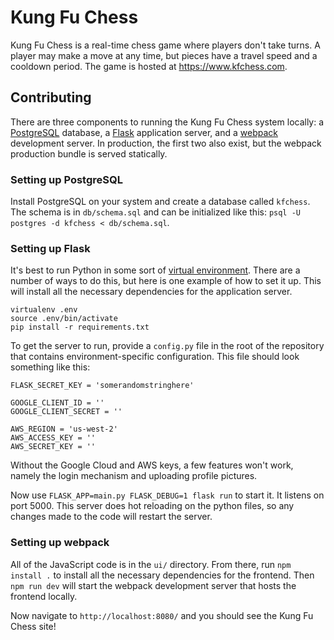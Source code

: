 # Kung Fu Chess

Kung Fu Chess is a real-time chess game where players don't take turns. A player may make a move at any time, but pieces have a travel speed and a cooldown period. The game is hosted at https://www.kfchess.com.

## Contributing

There are three components to running the Kung Fu Chess system locally: a [PostgreSQL](https://www.postgresql.org/) database, a [Flask](http://flask.pocoo.org/) application server, and a [webpack](https://webpack.js.org/) development server. In production, the first two also exist, but the webpack production bundle is served statically.

### Setting up PostgreSQL

Install PostgreSQL on your system and create a database called `kfchess`. The schema is in `db/schema.sql` and can be initialized like this: `psql -U postgres -d kfchess < db/schema.sql`.

### Setting up Flask

It's best to run Python in some sort of [virtual environment](http://docs.python-guide.org/en/latest/dev/virtualenvs/). There are a number of ways to do this, but here is one example of how to set it up. This will install all the necessary dependencies for the application server.

```
virtualenv .env
source .env/bin/activate
pip install -r requirements.txt
```

To get the server to run, provide a `config.py` file in the root of the repository that contains environment-specific configuration. This file should look something like this:

```
FLASK_SECRET_KEY = 'somerandomstringhere'

GOOGLE_CLIENT_ID = ''
GOOGLE_CLIENT_SECRET = ''

AWS_REGION = 'us-west-2'
AWS_ACCESS_KEY = ''
AWS_SECRET_KEY = ''
```

Without the Google Cloud and AWS keys, a few features won't work, namely the login mechanism and uploading profile pictures.

Now use `FLASK_APP=main.py FLASK_DEBUG=1 flask run` to start it. It listens on port 5000. This server does hot reloading on the python files, so any changes made to the code will restart the server.

### Setting up webpack

All of the JavaScript code is in the `ui/` directory. From there, run `npm install .` to install all the necessary dependencies for the frontend. Then `npm run dev` will start the webpack development server that hosts the frontend locally.

Now navigate to `http://localhost:8080/` and you should see the Kung Fu Chess site!
